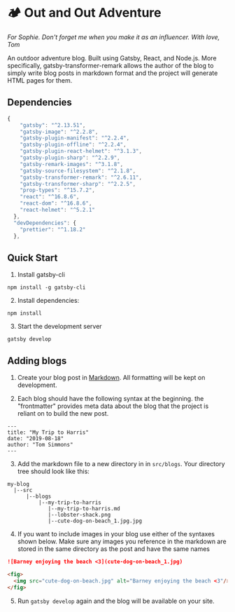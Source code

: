 # 🏕 Out and Out Adventure

_For Sophie. Don't forget me when you make it as an influencer. With love, Tom_

An outdoor adventure blog. Built using Gatsby, React, and Node.js. More specifically, gatsby-transformer-remark allows the author of the blog to simply write blog posts in markdown format and the project will generate HTML pages for them.

## Dependencies

```js
{
    "gatsby": "^2.13.51",
    "gatsby-image": "^2.2.8",
    "gatsby-plugin-manifest": "^2.2.4",
    "gatsby-plugin-offline": "^2.2.4",
    "gatsby-plugin-react-helmet": "^3.1.3",
    "gatsby-plugin-sharp": "^2.2.9",
    "gatsby-remark-images": "^3.1.8",
    "gatsby-source-filesystem": "^2.1.8",
    "gatsby-transformer-remark": "^2.6.11",
    "gatsby-transformer-sharp": "^2.2.5",
    "prop-types": "^15.7.2",
    "react": "^16.8.6",
    "react-dom": "^16.8.6",
    "react-helmet": "^5.2.1"
  },
  "devDependencies": {
    "prettier": "^1.18.2"
  },
```

## Quick Start

1. Install gatsby-cli

```
npm install -g gatsby-cli
```

2. Install dependencies:

```
npm install
```

3. Start the development server

```
gatsby develop
```

## Adding blogs

1. Create your blog post in [Markdown](https://github.com/adam-p/markdown-here/wiki/Markdown-Cheatsheet). All formatting will be kept on development.

2. Each blog should have the following syntax at the beginning. the "frontmatter" provides meta data about the blog that the project is reliant on to build the new post.

```
---
title: "My Trip to Harris"
date: "2019-08-18"
author: "Tom Simmons"
---
```

3. Add the markdown file to a new directory in in `src/blogs`. Your directory tree should look like this:

```
my-blog
  |--src
      |--blogs
          |--my-trip-to-harris
             |--my-trip-to-harris.md
             |--lobster-shack.png
             |--cute-dog-on-beach_1.jpg.jpg
```

4. If you want to include images in your blog use either of the syntaxes shown below. Make sure any images you reference in the markdown are stored in the same directory as the post and have the same names

```md
![Barney enjoying the beach <3](cute-dog-on-beach_1.jpg)

<fig>
  <img src="cute-dog-on-beach.jpg" alt="Barney enjoying the beach <3"/>
</fig>
```

5. Run `gatsby develop` again and the blog will be available on your site.
